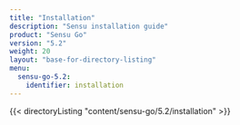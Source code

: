 ```yaml
---
title: "Installation"
description: "Sensu installation guide"
product: "Sensu Go"
version: "5.2"
weight: 20
layout: "base-for-directory-listing"
menu:
  sensu-go-5.2:
    identifier: installation
---
```


{{< directoryListing "content/sensu-go/5.2/installation" >}}

